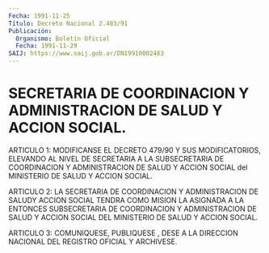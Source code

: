 ```yaml
---
Fecha: 1991-11-25
Título: Decreto Nacional 2.483/91
Publicación:
  Organismo: Boletín Oficial
  Fecha: 1991-11-29
SAIJ: https://www.saij.gob.ar/DN19910002483
---
```

# SECRETARIA DE COORDINACION Y ADMINISTRACION DE SALUD Y ACCION SOCIAL.

<a id="1"></a>
ARTICULO 1: MODIFICANSE EL DECRETO 479/90 Y SUS MODIFICATORIOS, ELEVANDO  AL NIVEL DE SECRETARIA A LA SUBSECRETARIA DE COORDINACION Y ADMINISTRACION  DE  SALUD Y ACCION SOCIAL del MINISTERIO DE SALUD Y ACCION SOCIAL.

<a id="2"></a>
ARTICULO  2: LA SECRETARIA DE COORDINACION Y ADMINISTRACION DE SALUDY ACCION SOCIAL  TENDRA  COMO MISION LA ASIGNADA A LA ENTONCES SUBSECRETARIA DE COORDINACION Y  ADMINISTRACION  DE  SALUD Y ACCION SOCIAL DEL MINISTERIO DE SALUD Y ACCION SOCIAL.

<a id="3"></a>
ARTICULO  3:  COMUNIQUESE,  PUBLIQUESE  ,  DESE A LA DIRECCION NACIONAL DEL REGISTRO OFICIAL Y ARCHIVESE.